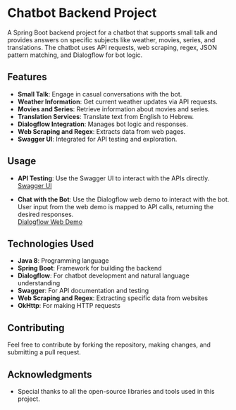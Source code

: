 # Chatbot Backend Project

A Spring Boot backend project for a chatbot that supports small talk and provides answers on specific subjects like weather, movies, series, and translations. The chatbot uses API requests, web scraping, regex, JSON pattern matching, and Dialogflow for bot logic.

## Features

- **Small Talk**: Engage in casual conversations with the bot.
- **Weather Information**: Get current weather updates via API requests.
- **Movies and Series**: Retrieve information about movies and series.
- **Translation Services**: Translate text from English to Hebrew.
- **Dialogflow Integration**: Manages bot logic and responses.
- **Web Scraping and Regex**: Extracts data from web pages.
- **Swagger UI**: Integrated for API testing and exploration.

## Usage

- **API Testing**: Use the Swagger UI to interact with the APIs directly.  
  [Swagger UI](https://bar-chatbot.runmydocker-app.com/swagger-ui.html#!/bot-controller/)
  
- **Chat with the Bot**: Use the Dialogflow web demo to interact with the bot. User input from the web demo is mapped to API calls, returning the desired responses.  
  [Dialogflow Web Demo](https://console.dialogflow.com/api-client/demo/embedded/19c25156-338d-4f3b-8e7b-4b435c01e6ba)

## Technologies Used

- **Java 8**: Programming language
- **Spring Boot**: Framework for building the backend
- **Dialogflow**: For chatbot development and natural language understanding
- **Swagger**: For API documentation and testing
- **Web Scraping and Regex**: Extracting specific data from websites
- **OkHttp**: For making HTTP requests

## Contributing

Feel free to contribute by forking the repository, making changes, and submitting a pull request.

## Acknowledgments

- Special thanks to all the open-source libraries and tools used in this project.
